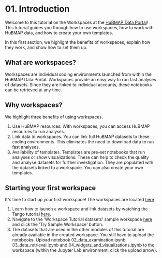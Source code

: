 # 01. Introduction
Welcome to this tutorial on the Workspaces at the [HuBMAP Data Portal](https://portal.hubmapconsortium.org/)! This tutorial guides you through how to use workspaces, how to work with HuBMAP data, and how to create your own templates. 

In this first section, we highlight the benefits of workspaces, explain how they work, and show how to set them up. 


## What are workspaces? 
Workspaces are individual coding environments launched from within the HuBMAP Data Portal. Workspaces provide an easy way to run fast analyses of datasets. Since they are linked to individual accounts, these notebooks can be retrieved at any time.


## Why workspaces? 
We highlight three benefits of using workspaces. 
1. Use HuBMAP resources. With workspaces, you can access HuBMAP resources to run analyses. 
2. Link data to workspaces. You can link full HuBMAP datasets to these coding environments. This eliminates the need to download data to run fast analyses.
3. Availability of templates. Templates are pre-set notebooks that run analyses or show visualizations. These can help to check the quality and analyse datasets for further investigation. They are populated with the datasets linked to a workspace. You can also create your own templates.


## Starting your first workspace
It's time to start up your first workspace! The workspaces are located [here](https://portal.hubmapconsortium.org/workspaces)

1. Learn how to launch a workspace and link datasets by watching the Tango tutorial [here](https://portal.hubmapconsortium.org/tutorials/workspaces).
2. Navigate to the 'Workspace Tutorial datasets' sample workspace [here](https://hms-dbmi.slack.com/archives/C07MPUCM55K/p1726583699234429) and click the 'Try Sample Workspace' button.
3. The datasets that are used in the other modules of this tutorial are already available in the created workspace. You still have to upload the notebooks. Upload notebook 02_data_examination.ipynb, 03_data_retrieval.ipynb and 04_widgets_and_visualizations.ipynb to the workspace (within the Jupyter Lab environment, click the upload arrow).